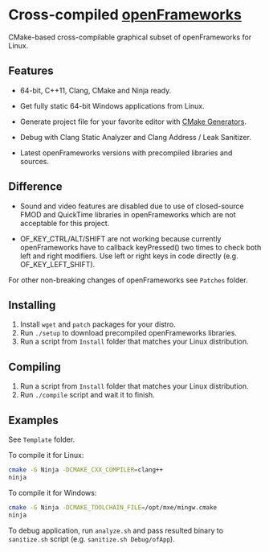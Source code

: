 Cross-compiled [openFrameworks][1]
==================================

CMake-based cross-compilable graphical subset of openFrameworks for Linux.

Features
--------

 - 64-bit, C++11, Clang, CMake and Ninja ready.

 - Get fully static 64-bit Windows applications from Linux.

 - Generate project file for your favorite editor with [CMake Generators][2].

 - Debug with Clang Static Analyzer and Clang Address / Leak Sanitizer.

 - Latest openFrameworks versions with precompiled libraries and sources.

Difference
----------

 - Sound and video features are disabled due to use of closed-source FMOD and QuickTime libraries in openFrameworks which are not acceptable for this project.

 - OF_KEY_CTRL/ALT/SHIFT are not working because currently openFrameworks have to callback keyPressed() two times to check both left and right modifiers. Use left or right keys in code directly (e.g. OF_KEY_LEFT_SHIFT).

For other non-breaking changes of openFrameworks see `Patches` folder.

Installing
----------

 1. Install `wget` and `patch` packages for your distro.
 2. Run `./setup` to download precompiled openFrameworks libraries.
 3. Run a script from `Install` folder that matches your Linux distribution.


Compiling
---------
 1. Run a script from `Install` folder that matches your Linux distribution.
 2. Run `./compile` script and wait it to finish.

Examples
--------
See `Template` folder.

To compile it for Linux:
```bash
cmake -G Ninja -DCMAKE_CXX_COMPILER=clang++
ninja
```

To compile it for Windows:
```bash
cmake -G Ninja -DCMAKE_TOOLCHAIN_FILE=/opt/mxe/mingw.cmake
ninja
```

To debug application, run `analyze.sh` and pass resulted binary to `sanitize.sh` script (e.g. `sanitize.sh Debug/ofApp`).


  [1]: https://github.com/openframeworks/openFrameworks
  [2]: http://www.cmake.org/cmake/help/v3.0/manual/cmake-generators.7.html#extra-generators

